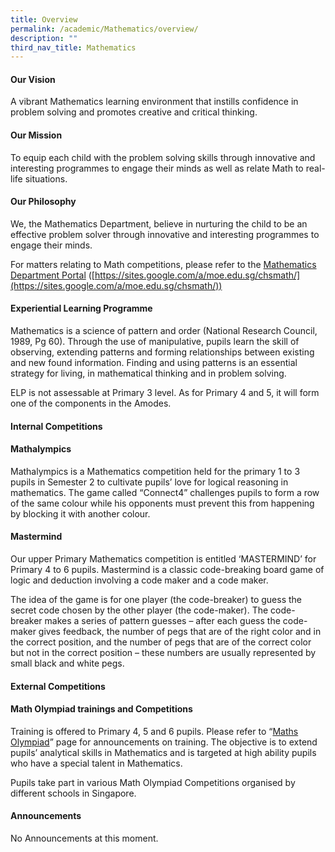 ```yaml
---
title: Overview
permalink: /academic/Mathematics/overview/
description: ""
third_nav_title: Mathematics
---
```

#### Our Vision

A vibrant Mathematics learning environment that instills confidence in problem solving and promotes creative and critical thinking.

#### Our Mission

To equip each child with the problem solving skills through innovative and interesting programmes to engage their minds as well as relate Math to real-life situations.

#### Our Philosophy

We, the Mathematics Department, believe in nurturing the child to be an effective problem solver through innovative and interesting programmes to engage their minds.

For matters relating to Math competitions, please refer to the [Mathematics Department Portal](https://sites.google.com/a/moe.edu.sg/chsmath/) ([https://sites.google.com/a/moe.edu.sg/chsmath/](https://sites.google.com/a/moe.edu.sg/chsmath/))

#### Experiential Learning Programme

Mathematics is a science of pattern and order (National Research Council, 1989, Pg 60). Through the use of manipulative, pupils learn the skill of observing, extending patterns and forming relationships between existing and new found information. Finding and using patterns is an essential strategy for living, in mathematical thinking and in problem solving.

ELP is not assessable at Primary 3 level. As for Primary 4 and 5, it will form one of the components in the Amodes.

#### Internal Competitions

#### Mathalympics

Mathalympics is a Mathematics competition held for the primary 1 to 3 pupils in Semester 2 to cultivate pupils’ love for logical reasoning in mathematics. The game called “Connect4” challenges pupils to form a row of the same colour while his opponents must prevent this from happening by blocking it with another colour.

#### Mastermind

Our upper Primary Mathematics competition is entitled ‘MASTERMIND’ for Primary 4 to 6 pupils. Mastermind is a classic code-breaking board game of logic and deduction involving a code maker and a code maker.

The idea of the game is for one player (the code-breaker) to guess the secret code chosen by the other player (the code-maker). The code-breaker makes a series of pattern guesses – after each guess the code-maker gives feedback, the number of pegs that are of the right color and in the correct position, and the number of pegs that are of the correct color but not in the correct position – these numbers are usually represented by small black and white pegs.

#### External Competitions

#### Math Olympiad trainings and Competitions

Training is offered to Primary 4, 5 and 6 pupils. Please refer to “[Maths Olympiad](https://sites.google.com/a/moe.edu.sg/chsmath/competition/external-competition-1/external-competition-201)” page for announcements on training. The objective is to extend pupils’ analytical skills in Mathematics and is targeted at high ability pupils who have a special talent in Mathematics.

Pupils take part in various Math Olympiad Competitions organised by different schools in Singapore.

#### Announcements

No Announcements at this moment.